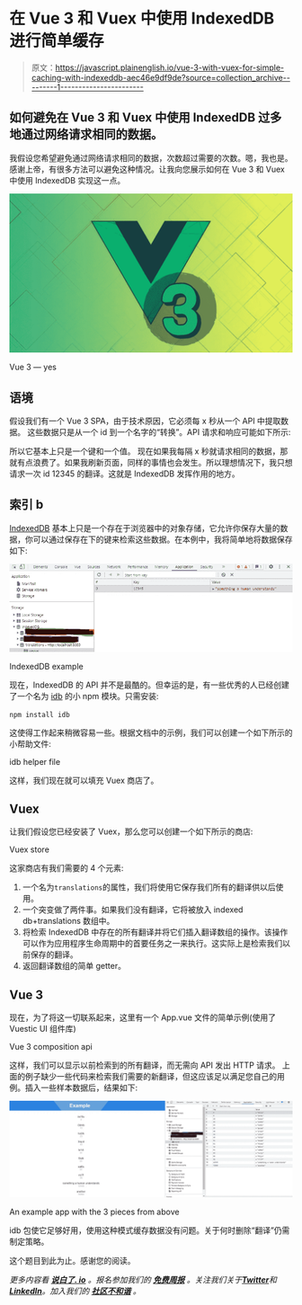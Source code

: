 # 在 Vue 3 和 Vuex 中使用 IndexedDB 进行简单缓存

> 原文：<https://javascript.plainenglish.io/vue-3-with-vuex-for-simple-caching-with-indexeddb-aec46e9df9de?source=collection_archive---------1----------------------->

## 如何避免在 Vue 3 和 Vuex 中使用 IndexedDB 过多地通过网络请求相同的数据。

我假设您希望避免通过网络请求相同的数据，次数超过需要的次数。嗯，我也是。感谢上帝，有很多方法可以避免这种情况。让我向您展示如何在 Vue 3 和 Vuex 中使用 IndexedDB 实现这一点。

![](img/9843b8db5843e171abf6b563efcd0e09.png)

Vue 3 — yes

## 语境

假设我们有一个 Vue 3 SPA，由于技术原因，它必须每 x 秒从一个 API 中提取数据。
这些数据只是从一个 id 到一个名字的“转换”。API 请求和响应可能如下所示:

所以它基本上只是一个键和一个值。
现在如果我每隔 x 秒就请求相同的数据，那就有点浪费了。如果我刷新页面，同样的事情也会发生。所以理想情况下，我只想请求一次 id 12345 的翻译。这就是 IndexedDB 发挥作用的地方。

## 索引 b

[IndexedDB](https://developer.mozilla.org/en-US/docs/Web/API/IndexedDB_API) 基本上只是一个存在于浏览器中的对象存储，它允许你保存大量的数据，你可以通过保存在下的键来检索这些数据。在本例中，我将简单地将数据保存如下:

![](img/f102e1ad3ecab6575e96016167e1c6ce.png)

IndexedDB example

现在，IndexedDB 的 API 并不是最酷的。但幸运的是，有一些优秀的人已经创建了一个名为 [idb](https://www.npmjs.com/package/idb) 的小 npm 模块。只需安装:

`npm install idb`

这使得工作起来稍微容易一些。根据文档中的示例，我们可以创建一个如下所示的小帮助文件:

idb helper file

这样，我们现在就可以填充 Vuex 商店了。

## Vuex

让我们假设您已经安装了 Vuex，那么您可以创建一个如下所示的商店:

Vuex store

这家商店有我们需要的 4 个元素:

1.  一个名为`translations`的属性，我们将使用它保存我们所有的翻译供以后使用。
2.  一个突变做了两件事。如果我们没有翻译，它将被放入 indexed db+translations 数组中。
3.  将检索 IndexedDB 中存在的所有翻译并将它们插入翻译数组的操作。该操作可以作为应用程序生命周期中的首要任务之一来执行。这实际上是检索我们以前保存的翻译。
4.  返回翻译数组的简单 getter。

## Vue 3

现在，为了将这一切联系起来，这里有一个 App.vue 文件的简单示例(使用了 Vuestic UI 组件库)

Vue 3 composition api

这样，我们可以显示以前检索到的所有翻译，而无需向 API 发出 HTTP 请求。
上面的例子缺少一些代码来检索我们需要的新翻译，但这应该足以满足您自己的用例。插入一些样本数据后，结果如下:

![](img/f5695c36bbd2d4d642607b229f3d2c28.png)

An example app with the 3 pieces from above

idb 包使它足够好用，使用这种模式缓存数据没有问题。关于何时删除“翻译”仍需制定策略。

这个题目到此为止。感谢您的阅读。

*更多内容看* [***说白了. io***](https://plainenglish.io/) *。报名参加我们的* [***免费周报***](http://newsletter.plainenglish.io/) *。关注我们关于*[***Twitter***](https://twitter.com/inPlainEngHQ)*和*[***LinkedIn***](https://www.linkedin.com/company/inplainenglish/)*。加入我们的* [***社区不和谐***](https://discord.gg/GtDtUAvyhW) *。*